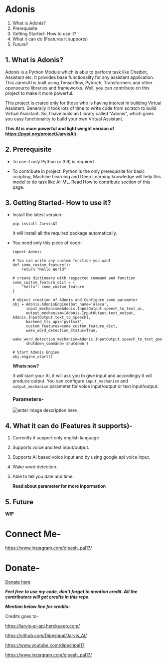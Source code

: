 # Adonis

1. What is Adonis?
2.  Prerequisite
3.  Getting Started- How to use it?
4. What it can do (Features it supports)
5.  Future?

## 1. What is Adonis?

Adonis is a Python Module which is able to perform task like Chatbot, Assistant etc. It provides base functionality for any assistant application. This JarvisAI is built using Tensorflow, Pytorch, Transformers and other opensource libraries and frameworks. Well, you can contribute on this project to make it more powerful.

This project is crated only for those who is having interest in building Virtual Assistant. Generally it took lots of time to write code from scratch to build Virtual Assistant. So, I have build an Library called "Adonis", which gives you easy functionality to build your own Virtual Assistant.

**This AI is more powerful and light weight version of https://pypi.org/project/JarvisAI/**

## 2.  Prerequisite

-   To use it only Python (> 3.6) is required.

-   To contribute in project: Python is the only prerequisite for basic scripting, Machine Learning and Deep Learning knowledge will help this model to do task like AI-ML. Read How to contribute section of this page.

## 3.  Getting Started- How to use it?

- Install the latest version-

	`pip install JarvisAI`

	It will install all the required package automatically.

- You need only this piece of code-

	```
	import Adonis  
	
	# You can write any custom function you want
	def some_custom_feature():  
	    return "Hello World"  
	  
	# create dictinoary with respected command and function  
	some_custom_feature_dict = {  
	    "hello": some_custom_feature  
	}  
	  
	# object creation of Adonis and Configure some parameter
	obj = Adonis.AdonisEngine(bot_name='alexa',  
		  input_mechanism=Adonis.InputOutput.speech_to_text_ai,  
		  output_mechanism=[Adonis.InputOutput.text_output, Adonis.InputOutput.text_to_speech],  
		  backend_tts_api='pyttsx3',  
		  custom_features=some_custom_feature_dict,  
		  wake_word_detection_status=True,  
		  wake_word_detection_mechanism=Adonis.InputOutput.speech_to_text_google,  
		  shutdown_command='shutdown')  
	
	# Start Adonis Engine
	obj.engine_start()
	```

	**Whats now?**

	It will start your AI, it will ask you to give input and accordingly it will produce output.
	You can configure `input_mechanism` and `output_mechanism` parameter for voice input/output or text input/output.

	### Parameters-
	
	![enter image description here](https://i.ibb.co/xgYD0R0/Snap.png)

## 4.  What it can do (Features it supports)-

1. Currently it support only english language
2. Supports voice and text input/output.
3. Supports AI based voice input and by using google api voice input.
4. Wake word detection.
5. Able to tell you date and time.

	**Read about parameter for more inpormation**

## 5. Future

**WIP**

# Connect Me-

https://www.instagram.com/dipesh_pal17/


# Donate-

[Donate here ](https://www.buymeacoffee.com/dipeshpal)

**_Feel free to use my code, don't forget to mention credit. All the contributors will get credits in this repo._**

**_Mention below line for credits-_**  


Credits goes to-

https://jarvis-ai-api.herokuapp.com/

https://github.com/Dipeshpal/Jarvis_AI/

https://www.youtube.com/dipeshpal17

https://www.instagram.com/dipesh_pal17/
